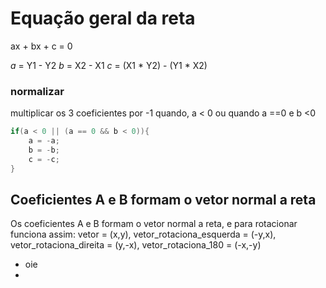 # Equação geral da reta
ax + bx + c = 0

*a* = Y1 - Y2
*b* = X2 - X1
*c* = (X1 * Y2) - (Y1 * X2)

### normalizar
multiplicar os 3 coeficientes por -1 quando, a < 0 ou quando a ==0 e b <0
```cpp
if(a < 0 || (a == 0 && b < 0)){
    a = -a;
    b = -b;
    c = -c;
}
```

## Coeficientes A e B formam o vetor normal a reta
Os coeficientes A e B formam o vetor normal a reta, e para rotacionar funciona assim: 
vetor = (x,y), vetor_rotaciona_esquerda = (-y,x), vetor_rotaciona_direita = (y,-x), vetor_rotaciona_180 = (-x,-y)

- oie
- 
